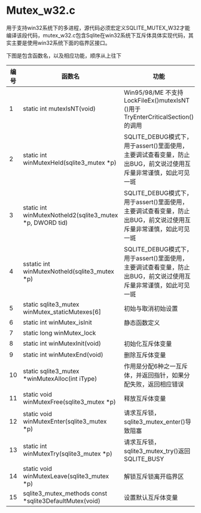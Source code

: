 # Mutex_w32.c

用于支持win32系统下的多进程，源代码必须宏定义SQLITE_MUTEX_W32才能编译该段代码，mutex_w32.c包含Sqlite在win32系统下互斥体具体实现代码，其实主要是使用win32系统下面的临界区接口。

下图是包含函数名，以及相应功能，顺序从上往下

|编号|函数名|功能
| -- | -- | -- |
|1|static int mutexIsNT(void)| Win95/98/ME 不支持LockFileEx()mutexIsNT ()用于TryEnterCriticalSection() 的调用
|2|static int winMutexHeld(sqlite3_mutex *p)|SQLITE_DEBUG模式下，用于assert()里面使用，主要调试查看变量，防止出BUG，前文说过使用互斥量非常谨慎，如此可见一斑
|3|static int winMutexNotheld2(sqlite3_mutex *p, DWORD tid)|SQLITE_DEBUG模式下，用于assert()里面使用，主要调试查看变量，防止出BUG，前文说过使用互斥量非常谨慎，如此可见一斑
|4|sstatic int winMutexNotheld(sqlite3_mutex *p)|SQLITE_DEBUG模式下，用于assert()里面使用，主要调试查看变量，防止出BUG，前文说过使用互斥量非常谨慎，如此可见一斑
|5|static sqlite3_mutex winMutex_staticMutexes[6]|初始与取消初始设置
|6|static int winMutex_isInit|静态函数定义
|7|static long winMutex_lock|
|8|static int winMutexInit(void)|初始化互斥体变量
|9|static int winMutexEnd(void)|删除互斥体变量
|10|static sqlite3_mutex *winMutexAlloc(int iType)|作用是分配6种之一互斥体，并返回指针，如果分配失败，返回相应错误
|11|static void winMutexFree(sqlite3_mutex *p)|释放互斥体变量
|12|static void winMutexEnter(sqlite3_mutex *p)|请求互斥锁，sqlite3_mutex_enter()导致阻塞
|13|static int winMutexTry(sqlite3_mutex *p)|请求互斥锁，sqlite3_mutex_try()返回SQLITE_BUSY
|14|static void winMutexLeave(sqlite3_mutex *p)|解锁互斥锁离开临界区
|15|sqlite3_mutex_methods const *sqlite3DefaultMutex(void)|设置默认互斥体变量


